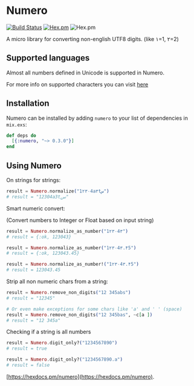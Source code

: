 # Numero

[![Build Status](https://travis-ci.org/alisinabh/Numero.svg?branch=master)](https://travis-ci.org/alisinabh/Numero)
[![Hex.pm](https://img.shields.io/badge/hex-0.3.0-blue.svg)](https://hex.pm/packages/numero)
![Hex.pm](https://img.shields.io/hexpm/dt/numero.svg)


A micro library for converting non-english UTF8 digits. (like ۱=1, ۲=2)

## Supported languages

Almost all numbers defined in Unicode is supported in Numero.

For more info on supported characters you can visit [here](http://www.fileformat.info/info/unicode/category/Nd/list.htm)

## Installation

Numero can be installed
by adding `numero` to your list of dependencies in `mix.exs`:

```elixir
def deps do
  [{:numero, "~> 0.3.0"}]
end
```

## Using Numero

On strings for strings:

```elixir
result = Numero.normalize("1۲۳۰4a۳tس")
# result = "12304a3tس"
```

Smart numeric convert:

(Convert numbers to Integer or Float based on input string)

```elixir
result = Numero.normalize_as_number("1۲۳۰4۳")
# result = {:ok, 123043}

result = Numero.normalize_as_number("1۲۳۰4۳.۴5")
# result = {:ok, 123043.45}

result = Numero.normalize_as_number!("1۲۳۰4۳.۴5")
# result = 123043.45
```

Strip all non numeric chars from a string:

```elixir
result = Numero.remove_non_digits("12 345abs")
# result = "12345"

# Or even make exceptions for some chars like 'a' and ' ' (space)
result = Numero.remove_non_digits("12 345bas", ~c[a ])
# result = "12 345a"
```

Checking if a string is all numbers
```elixir
result = Numero.digit_only?("1234567890")
# result = true

result = Numero.digit_only?("1234567890.a")
# result = false
```

[https://hexdocs.pm/numero](https://hexdocs.pm/numero).
